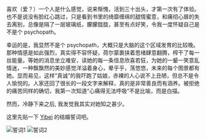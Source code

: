 喜欢（爱？）一个人是什么感觉，说来惭愧，活到三十出头，才第一次有了体验。也不是说没有脸红心跳过，只是看到书里的绮靡缠绵的甜情蜜意，和痛彻心扉的失去离别，总像是隔了一层玻璃纸，朦朦胧胧，甚至有点好笑，令我一度怀疑自己是不是个 psychopath。

幸运的是，我显然不是个 psychopath，大概只是大脑的这个区域发育的比较晚。那种情感是如此强烈，真实得不容怀疑，荷尔蒙裹挟着思绪肆意翻腾，榨干了每一丝能量。等她的消息坐立难安，读她的每一条信息欣喜若狂，为她的一颦一笑意乱情迷，一种飘飘然的美妙感觉洋溢着身心，晕乎乎，荡悠悠，未来的每个图景都有她。显而易见，这样“真诚”的我吓跑了姑娘，赤裸的人心说不上丑陋，但总不是令人愉悦的。人家还回了很长的一段文字来解释，真的是非常善良而有涵养。被拒绝的痛苦同样的确切，我第一次知道“心痛得无法呼吸”不是比喻，而是白描。

然而，冷静下来之后, 我发觉我其实对她知之甚少。


这里先贴一下 [Yibei](https://m.weibo.cn/detail/5010506228959726) 的结婚誓词吧。

![誓词1](grow-from-pain/assets/64ab81fegy1hnm9q6cvvjj20wi1yc4he.jpg)
![誓词2](grow-from-pain/assets/64ab81fegy1hnm9q6rr55j20wi1ycasn.jpg)